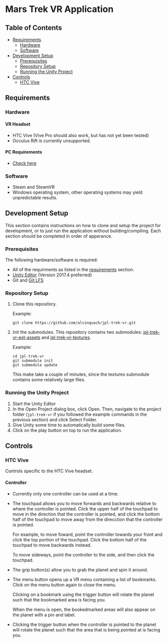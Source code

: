 # Mars Trek VR Application
## Table of Contents
* [Requirements](https://github.com/alvinquach/jpl-trek-vr/blob/master/README.md#requirements)
  * [Hardware](https://github.com/alvinquach/jpl-trek-vr/blob/master/README.md#hardware)
  * [Software](https://github.com/alvinquach/jpl-trek-vr/blob/master/README.md#software)
* [Development Setup](https://github.com/alvinquach/jpl-trek-vr/blob/master/README.md#development-setup)
  * [Prerequisites](https://github.com/alvinquach/jpl-trek-vr/blob/master/README.md#prerequisites)
  * [Repository Setup](https://github.com/alvinquach/jpl-trek-vr/blob/master/README.md#repository-setup)
  * [Running the Unity Project](https://github.com/alvinquach/jpl-trek-vr/blob/master/README.md#running-the-unity-project)
* [Controls](https://github.com/alvinquach/jpl-trek-vr/blob/master/README.md#controls)
  * [HTC Vive](https://github.com/alvinquach/jpl-trek-vr/blob/master/README.md#htc-vive)


## Requirements
### Hardware
#### VR Headset
* HTC Vive (Vive Pro should also work, but has not yet been tested)
* Occulus Rift is currently unsupported.
#### PC Requirements
* [Check here](https://store.steampowered.com/app/323910/SteamVR_Performance_Test/)
### Software
* Steam and SteamVR
* Windows operating system, other operating systems may yield unpredictable results.

## Development Setup
This section contains instructions on how to clone and setup the project for development, or to just run the application without building/compiling. Each section should be completed in order of apperance.
### Prerequisites
The following hardware/software is required:
* All of the requirments as listed in the [requirements](https://github.com/alvinquach/jpl-trek-vr/blob/master/README.md#requirements) section.
* [Unity Editor](https://unity3d.com/get-unity/download/archive) (Version 2017.4 preferred)
* Git and [Git LFS](https://git-lfs.github.com/)
### Repository Setup
1. Clone this repository.

   Example:
   ```
   git clone https://github.com/alvinquach/jpl-trek-vr.git
   ```

2. Init the submodules. This repository contains two submodules: [jpl-trek-vr-ext-assets](https://github.com/alvinquach/jpl-trek-vr-ext-assets) and [jpl-trek-vr-textures](https://github.com/alvinquach/jpl-trek-vr-textures).

   Example:
   ```
   cd jpl-trek-vr
   git submodule init
   git submodule update
   ```
   
   This make take a couple of minutes, since the textures submodule contains some relatively large files.
### Running the Unity Project
1. Start the Unity Editor
2. In the Open Project dialog box, click Open. Then, navigate to the project folder (`jpl-trek-vr` if you followed the example commands in the previous section) and click Select Folder.
3. Give Unity some time to automatically build some files.
4. Click on the play button on top to run the application.

## Controls
### HTC Vive
Controls specific to the HTC Vive headset.
#### Controller
* Currently only one controller can be used at a time.
* The touchpad allows you to move forwards and backwards relative to where the controller is pointed. Click the upper half of the touchpad to move in the direction that the controller is pointed, and click the bottom half of the touchpad to move away from the direcction that the controller is pointed.

   For example, to move foward, point the controller towards your front and click the top portion of the touchpad. Click the bottom half of the touchpad to move backwards instead.
   
   To move sideways, point the controller to the side, and then click the touchpad.

* The grip button(s) allow you to grab the planet and spin it around.

* The menu button opens up a VR menu containing a list of bookmarks. Click on the menu button again to close the menu.

  Clicking on a bookmark using the trigger button will rotate the planet such that the bookmarked area is facing you.
  
  When the menu is open, the bookedmarked areas will also appear on the planet with a pin and label.
  
* Clicking the trigger button when the controller is pointed to the planet will rotate the planet such that the area that is being pointed at is facing you.
